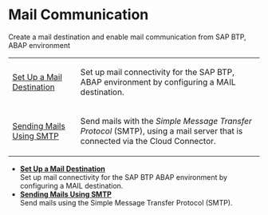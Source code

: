 <!-- loio1d8c397104a64502996e6c5eb4e4c29b -->

# Mail Communication

Create a mail destination and enable mail communication from SAP BTP, ABAP environment


<table>
<tr>
<td>

[Set Up a Mail Destination](Set_Up_a_Mail_Destination_6a45f42.md)



</td>
<td>

Set up mail connectivity for the SAP BTP, ABAP environment by configuring a MAIL destination.



</td>
</tr>
<tr>
<td>

[Sending Mails Using SMTP](Sending_Mails_Using_SMTP_8d1f989.md)



</td>
<td>

Send mails with the *Simple Message Transfer Protocol* \(SMTP\), using a mail server that is connected via the Cloud Connector.



</td>
</tr>
</table>

-   **[Set Up a Mail Destination](Set_Up_a_Mail_Destination_6a45f42.md "Set up mail connectivity for the SAP BTP ABAP environment by
		configuring a MAIL destination.")**  
Set up mail connectivity for the SAP BTP ABAP environment by configuring a MAIL destination.
-   **[Sending Mails Using SMTP](Sending_Mails_Using_SMTP_8d1f989.md "Send mails using the Simple Message Transfer Protocol  (SMTP).")**  
Send mails using the Simple Message Transfer Protocol \(SMTP\).

